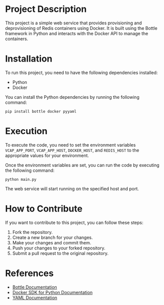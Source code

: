 # Project Description

This project is a simple web service that provides provisioning and deprovisioning of Redis containers using Docker. It is built using the Bottle framework in Python and interacts with the Docker API to manage the containers.

# Installation

To run this project, you need to have the following dependencies installed:

- Python
- Docker

You can install the Python dependencies by running the following command:

```
pip install bottle docker pyyaml
```

# Execution

To execute the code, you need to set the environment variables `VCAP_APP_PORT`, `VCAP_APP_HOST`, `DOCKER_HOST`, and `REDIS_HOST` to the appropriate values for your environment.

Once the environment variables are set, you can run the code by executing the following command:

```
python main.py
```

The web service will start running on the specified host and port.

# How to Contribute

If you want to contribute to this project, you can follow these steps:

1. Fork the repository.
2. Create a new branch for your changes.
3. Make your changes and commit them.
4. Push your changes to your forked repository.
5. Submit a pull request to the original repository.

# References

- [Bottle Documentation](https://bottlepy.org/docs/dev/)
- [Docker SDK for Python Documentation](https://docker-py.readthedocs.io/en/stable/)
- [YAML Documentation](https://yaml.org/spec/1.2/spec.html)